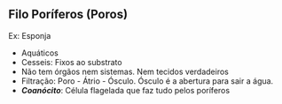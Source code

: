 ## Filo Poríferos (Poros)

Ex: Esponja 

- Aquáticos
- Cesseis: Fixos ao substrato
- Não tem órgãos nem sistemas. Nem tecidos verdadeiros 
- Filtração: Poro - Átrio - Ósculo. 
	Ósculo é a abertura para sair a água. 
- ***Coanócito***: Célula flagelada que faz tudo pelos poríferos
